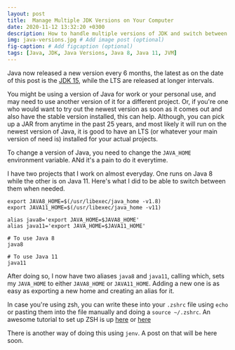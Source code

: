 ```yaml
---
layout: post
title:  Manage Multiple JDK Versions on Your Computer 
date: 2020-11-12 13:32:20 +0300
description: How to handle multiple versions of JDK and switch between them as and when needed
img: java-versions.jpg # Add image post (optional)
fig-caption: # Add figcaption (optional)
tags: [Java, JDK, Java Versions, Java 8, Java 11, JVM]
---
```

Java now released a new version every 6 months, the latest as on the date of this post is the [JDK 15](https://openjdk.java.net/projects/jdk/15/), while the LTS are released at longer intervals.

You might be using a version of Java for work or your personal use, and may need to use another version of it for a different project. Or, if you're one who would want to try out the newest version as soon as it comes out and also have the stable version installed, this can help. Although, you can pick up a JAR from anytime in the past 25 years, and most likely it will run on the newest version of Java, it is good to have an LTS (or whatever your main version of need is) installed for your actual projects.

To change a version of Java, you need to change the `JAVA_HOME` environment variable. ANd it's a pain to do it everytime.

I have two projects that I work on almost everyday. One runs on Java 8 while the other is on Java 11. Here's what I did to be able to switch between them when needed.

```
export JAVA8_HOME=$(/usr/libexec/java_home -v1.8)
export JAVA11_HOME=$(/usr/libexec/java_home -v11)

alias java8='export JAVA_HOME=$JAVA8_HOME'
alias java11='export JAVA_HOME=$JAVA11_HOME'

# To use Java 8
java8

# To use Java 11
java11
```

After doing so, I now have two aliases `java8` and `java11`, calling which, sets my `JAVA_HOME` to either `JAVA8_HOME` or `JAVA11_HOME`. Adding a new one is as easy as exporting a new home and creating an alias for it.

In case you're using zsh, you can write these into your `.zshrc` file using `echo` or pasting them into the file manually and doing a `source ~/.zshrc`. An awesome tutorial to set up ZSH is up [here](https://pradipta.github.io/terminal-setup-on-mac/) or [here](https://dev.to/pradipta/terminal-setup-on-macos-48l9)

There is another way of doing this using `jenv`. A post on that will be here soon.